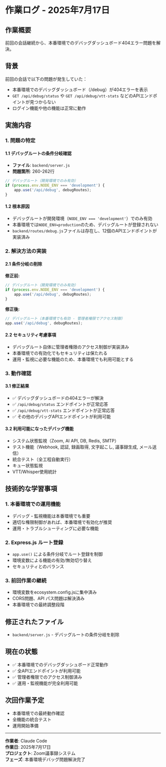 # 作業ログ - 2025年7月17日

## 作業概要
前回の会話継続から、本番環境でのデバッグダッシュボード404エラー問題を解決。

## 背景
前回の会話で以下の問題が発生していた：
- 本番環境でのデバッグダッシュボード（/debug）が404エラーを表示
- `GET /api/debug/status` や `GET /api/debug/vtt-stats` などのAPIエンドポイントが見つからない
- ログイン機能や他の機能は正常に動作

## 実施内容

### 1. 問題の特定

#### 1.1 デバッグルートの条件分岐確認
- **ファイル**: `backend/server.js`
- **問題箇所**: 260-262行
```javascript
// デバッグルート（開発環境でのみ有効）
if (process.env.NODE_ENV === 'development') {
    app.use('/api/debug', debugRoutes);
}
```

#### 1.2 根本原因
- デバッグルートが開発環境（`NODE_ENV === 'development'`）でのみ有効
- 本番環境では`NODE_ENV=production`のため、デバッグルートが登録されない
- `backend/routes/debug.js`ファイルは存在し、12個のAPIエンドポイントが実装済み

### 2. 解決方法の実装

#### 2.1 条件分岐の削除
**修正前:**
```javascript
// デバッグルート（開発環境でのみ有効）
if (process.env.NODE_ENV === 'development') {
    app.use('/api/debug', debugRoutes);
}
```

**修正後:**
```javascript
// デバッグルート（本番環境でも有効 - 管理者権限でアクセス制御）
app.use('/api/debug', debugRoutes);
```

#### 2.2 セキュリティ考慮事項
- デバッグルート自体に管理者権限のアクセス制御が実装済み
- 本番環境での有効化でもセキュリティは保たれる
- 運用・監視に必要な機能のため、本番環境でも利用可能とする

### 3. 動作確認

#### 3.1 修正結果
- ✅ デバッグダッシュボードの404エラーが解決
- ✅ `/api/debug/status` エンドポイントが正常応答
- ✅ `/api/debug/vtt-stats` エンドポイントが正常応答
- ✅ その他のデバッグAPIエンドポイントが利用可能

#### 3.2 利用可能になったデバッグ機能
- システム状態監視（Zoom, AI API, DB, Redis, SMTP）
- テスト機能（Webhook, 認証, 録画取得, 文字起こし, 議事録生成, メール送信）
- 統合テスト（全工程自動実行）
- キュー状態監視
- VTT/Whisper使用統計

## 技術的な学習事項

### 1. 本番環境での運用機能
- デバッグ・監視機能は本番環境でも重要
- 適切な権限制御があれば、本番環境で有効化が推奨
- 運用・トラブルシューティングに必要な機能

### 2. Express.js ルート登録
- `app.use()` による条件分岐でルート登録を制御
- 環境変数による機能の有効/無効切り替え
- セキュリティとのバランス

### 3. 前回作業の継続
- 環境変数をecosystem.config.jsに集中済み
- CORS問題、API パス問題は解決済み
- 本番環境での最終調整段階

## 修正されたファイル
- `backend/server.js` - デバッグルートの条件分岐を削除

## 現在の状態
- ✅ 本番環境でのデバッグダッシュボード正常動作
- ✅ 全APIエンドポイントが利用可能
- ✅ 管理者権限でのアクセス制御済み
- ✅ 運用・監視機能が完全利用可能

## 次回作業予定
- 本番環境での最終動作確認
- 全機能の統合テスト
- 運用開始準備

---

**作業者**: Claude Code  
**作業日**: 2025年7月17日  
**プロジェクト**: Zoom議事録システム  
**フェーズ**: 本番環境デバッグ問題解決完了
